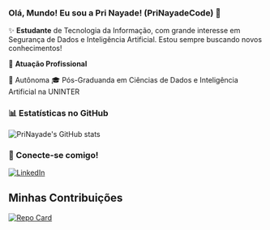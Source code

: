 ### Olá, Mundo! Eu sou a Pri Nayade! (PriNayadeCode) 👋

✨ **Estudante** de Tecnologia da Informação, com grande interesse em Segurança de Dados e Inteligência Artificial.
      Estou sempre buscando novos conhecimentos!

🏢 **Atuação Profissional**

🚀 Autônoma
🎓 Pós-Graduanda em Ciências de Dados e Inteligência Artificial na UNINTER

### 📊 Estatísticas no GitHub

![PriNayade's GitHub stats](https://github-readme-stats.vercel.app/api?username=PriscilaNayadeCode)

### 📌 Conecte-se comigo!

[![LinkedIn](https://img.shields.io/badge/LinkedIn-0077B5?style=for-the-badge&logo=linkedin&logoColor=white)](https://www.linkedin.com/in/pri-nayade/)

## Minhas Contribuições
[![Repo Card](https://github-readme-stats.vercel.app/api/pin/?username=4ldenis&repo=dio-lab-open-source&bg_color=000&border_color=30A3DC&show_icons=true&icon_color=30A3DC&title_color=E94D5F&text_color=FFF)](https://github.com/PriscilaNayadeCode/dio-lab-open-source.git)
